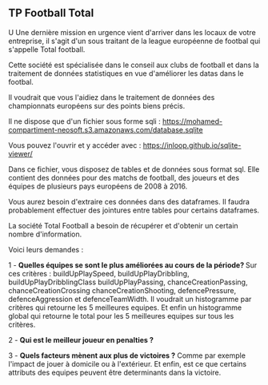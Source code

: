 ## TP Football Total

U
Une dernière mission en urgence vient d'arriver dans les locaux de votre entreprise, il s'agit d'un sous traitant de la league européenne de footbal qui s'appelle Total football.

Cette société est spécialisée dans le conseil aux clubs de football et dans la traitement de données statistiques en vue d'améliorer les datas dans le footbal.

Il voudrait que vous l'aidiez dans le traitement de données des championnats européens sur des points biens précis.

Il ne dispose que d'un fichier sous forme sqli : https://mohamed-compartiment-neosoft.s3.amazonaws.com/database.sqlite

Vous pouvez l'ouvrir et y accéder avec : https://inloop.github.io/sqlite-viewer/

Dans ce fichier, vous disposez de tables et de données sous format sql.
Elle contient des données pour des matchs de football, des joueurs et des équipes de plusieurs pays européens de 2008 à 2016.

Vous aurez besoin d'extraire ces données dans des dataframes. Il faudra probablement effectuer des jointures entre tables pour certains dataframes.

La société Total Football a besoin de récupérer et d'obtenir un certain nombre d'information.

Voici leurs demandes : 

 1 - <b>Quelles équipes se sont le plus améliorées au cours de la période? </b> Sur ces critères : buildUpPlaySpeed, buildUpPlayDribbling, buildUpPlayDribblingClass	buildUpPlayPassing, chanceCreationPassing, chanceCreationCrossing	chanceCreationShooting, defencePressure, defenceAggression et	defenceTeamWidth. Il voudrait un histogramme par critères qui retourne les 5 meilleures equipes. Et enfin un histogramme global qui retourne le total pour les 5 meilleures equipes sur tous les critères.

 2 - <b>Qui est le meilleur joueur en penalties ?</b>


 3 - <b>Quels facteurs mènent aux plus de victoires ?</b> Comme par exemple l'impact de jouer à domicile ou à l'extérieur. Et enfin, est ce que certains attributs des equipes peuvent être determinants dans la victoire.




